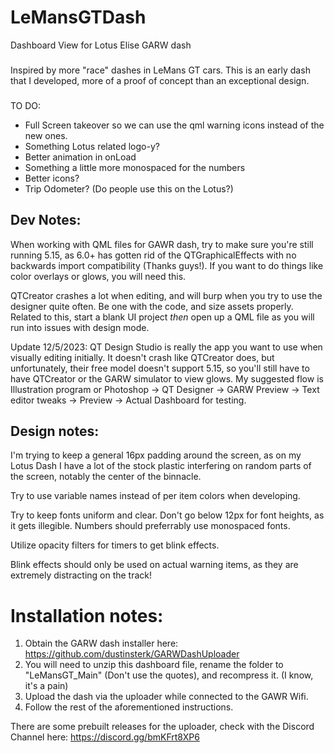 # LeMansGTDash

Dashboard View for Lotus Elise GARW dash

###

Inspired by more "race" dashes in LeMans GT cars. This is an early dash that I developed, more of a proof of concept than an exceptional design.

###

TO DO:

- Full Screen takeover so we can use the qml warning icons instead of the new ones.
- Something Lotus related logo-y?
- Better animation in onLoad
- Something a little more monospaced for the numbers
- Better icons?
- Trip Odometer? (Do people use this on the Lotus?)

## Dev Notes:

When working with QML files for GAWR dash, try to make sure you're still running 5.15, as 6.0+ has gotten rid of the QTGraphicalEffects with no backwards import compatibility (Thanks guys!). If you want to do things like color overlays or glows, you will need this.

QTCreator crashes a lot when editing, and will burp when you try to use the designer quite often. Be one with the code, and size assets properly. Related to this, start a blank UI project _then_ open up a QML file as you will run into issues with design mode.

Update 12/5/2023: QT Design Studio is really the app you want to use when visually editing initially. It doesn't crash like QTCreator does, but unfortunately, their free model doesn't support 5.15, so you'll still have to have QTCreator or the GARW simulator to view glows. My suggested flow is Illustration program or Photoshop -> QT Designer -> GARW Preview -> Text editor tweaks -> Preview -> Actual Dashboard for testing.

## Design notes:

I'm trying to keep a general 16px padding around the screen, as on my Lotus Dash I have a lot of the stock plastic interfering on random parts of the screen, notably the center of the binnacle.

Try to use variable names instead of per item colors when developing.

Try to keep fonts uniform and clear. Don't go below 12px for font heights, as it gets illegible. Numbers should preferrably use monospaced fonts.

Utilize opacity filters for timers to get blink effects.

Blink effects should only be used on actual warning items, as they are extremely distracting on the track!

# Installation notes:

1) Obtain the GARW dash installer here: https://github.com/dustinsterk/GARWDashUploader
2) You will need to unzip this dashboard file, rename the folder to "LeMansGT_Main" (Don't use the quotes), and recompress it. (I know, it's a pain)
3) Upload the dash via the uploader while connected to the GAWR Wifi.
4) Follow the rest of the aforementioned instructions.

There are some prebuilt releases for the uploader, check with the Discord Channel here: https://discord.gg/bmKFrt8XP6
